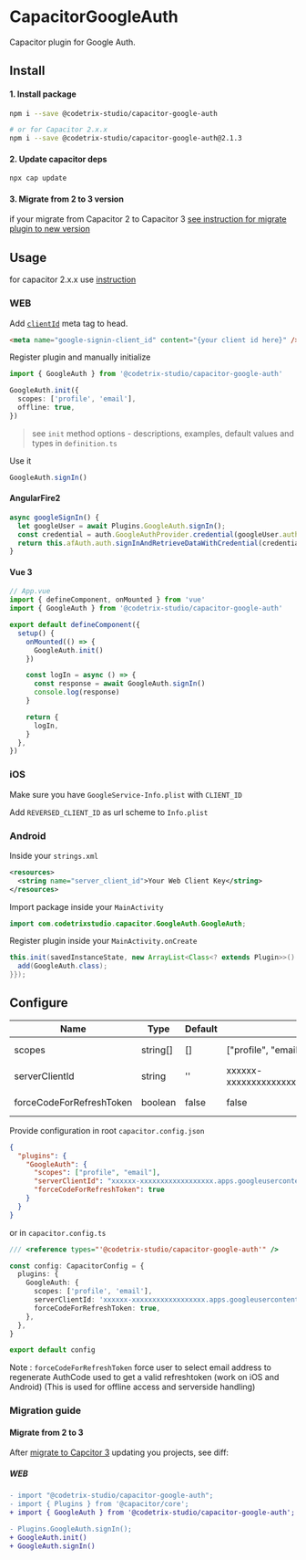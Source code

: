 # CapacitorGoogleAuth

Capacitor plugin for Google Auth.

## Install

#### 1. Install package

```bash
npm i --save @codetrix-studio/capacitor-google-auth

# or for Capacitor 2.x.x
npm i --save @codetrix-studio/capacitor-google-auth@2.1.3
```

#### 2. Update capacitor deps

```sh
npx cap update
```

#### 3. Migrate from 2 to 3 version

if your migrate from Capacitor 2 to Capacitor 3 [see instruction for migrate plugin to new version](#migrate-from-2-to-3)

## Usage

for capacitor 2.x.x use [instruction](https://github.com/CodetrixStudio/CapacitorGoogleAuth/blob/79129ab37288f5f5d0bb9a568a95890e852cebc2/README.md)

### WEB

Add [`clientId`](https://developers.google.com/identity/sign-in/web/sign-in#specify_your_apps_client_id) meta tag to head.

```html
<meta name="google-signin-client_id" content="{your client id here}" />
```

Register plugin and manually initialize

```ts
import { GoogleAuth } from '@codetrix-studio/capacitor-google-auth'

GoogleAuth.init({
  scopes: ['profile', 'email'],
  offline: true,
})
```

> see `init` method options - descriptions, examples, default values and types in `definition.ts`

Use it

```ts
GoogleAuth.signIn()
```

#### AngularFire2

```ts
async googleSignIn() {
  let googleUser = await Plugins.GoogleAuth.signIn();
  const credential = auth.GoogleAuthProvider.credential(googleUser.authentication.idToken);
  return this.afAuth.auth.signInAndRetrieveDataWithCredential(credential);
}
```

#### Vue 3

```ts
// App.vue
import { defineComponent, onMounted } from 'vue'
import { GoogleAuth } from '@codetrix-studio/capacitor-google-auth'

export default defineComponent({
  setup() {
    onMounted(() => {
      GoogleAuth.init()
    })

    const logIn = async () => {
      const response = await GoogleAuth.signIn()
      console.log(response)
    }

    return {
      logIn,
    }
  },
})
```

### iOS

Make sure you have `GoogleService-Info.plist` with `CLIENT_ID`

Add `REVERSED_CLIENT_ID` as url scheme to `Info.plist`

### Android

Inside your `strings.xml`

```xml
<resources>
  <string name="server_client_id">Your Web Client Key</string>
</resources>
```

Import package inside your `MainActivity`

```java
import com.codetrixstudio.capacitor.GoogleAuth.GoogleAuth;
```

Register plugin inside your `MainActivity.onCreate`

```java
this.init(savedInstanceState, new ArrayList<Class<? extends Plugin>>() {{
  add(GoogleAuth.class);
}});
```

## Configure

| Name                     | Type     | Default | Example                                              | Description                                                                                                                   |
| ------------------------ | -------- | ------- | ---------------------------------------------------- | ----------------------------------------------------------------------------------------------------------------------------- |
| scopes                   | string[] | []      | ["profile", "email"]                                 | Scopes that you might need to request to access Google APIs<br>https://developers.google.com/identity/protocols/oauth2/scopes |
| serverClientId           | string   | ''      | xxxxxx-xxxxxxxxxxxxxxxxxx.apps.googleusercontent.com | This is used for offline access and serverside handling                                                                       |
| forceCodeForRefreshToken | boolean  | false   | false                                                | Force user to select email address to regenerate AuthCode <br>used to get a valid refreshtoken (work on iOS and Android)      |

Provide configuration in root `capacitor.config.json`

```json
{
  "plugins": {
    "GoogleAuth": {
      "scopes": ["profile", "email"],
      "serverClientId": "xxxxxx-xxxxxxxxxxxxxxxxxx.apps.googleusercontent.com",
      "forceCodeForRefreshToken": true
    }
  }
}
```

or in `capacitor.config.ts`

```ts
/// <reference types="'@codetrix-studio/capacitor-google-auth'" />

const config: CapacitorConfig = {
  plugins: {
    GoogleAuth: {
      scopes: ['profile', 'email'],
      serverClientId: 'xxxxxx-xxxxxxxxxxxxxxxxxx.apps.googleusercontent.com',
      forceCodeForRefreshToken: true,
    },
  },
}

export default config
```

Note : `forceCodeForRefreshToken` force user to select email address to regenerate AuthCode used to get a valid refreshtoken (work on iOS and Android) (This is used for offline access and serverside handling)

### Migration guide

#### Migrate from 2 to 3

After [migrate to Capcitor 3](https://capacitorjs.com/docs/updating/3-0) updating you projects, see diff:

##### WEB

```diff
- import "@codetrix-studio/capacitor-google-auth";
- import { Plugins } from '@capacitor/core';
+ import { GoogleAuth } from '@codetrix-studio/capacitor-google-auth';

- Plugins.GoogleAuth.signIn();
+ GoogleAuth.init()
+ GoogleAuth.signIn()
```
